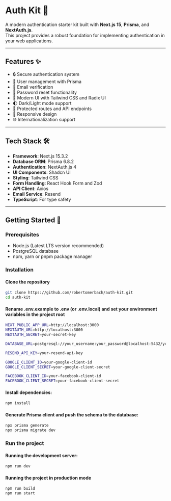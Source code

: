 # Auth Kit 🔐

A modern authentication starter kit built with **Next.js 15**, **Prisma**, and **NextAuth.js**.  
This project provides a robust foundation for implementing authentication in your web applications.

---

## Features ✨

- 🔒 Secure authentication system  
- 👤 User management with Prisma  
- 📧 Email verification  
- 🔑 Password reset functionality  
- 🎨 Modern UI with Tailwind CSS and Radix UI  
- 🌓 Dark/Light mode support  
- 🔐 Protected routes and API endpoints  
- 📱 Responsive design  
- 🌐 Internationalization support  

---

## Tech Stack 🛠️

- **Framework**: Next.js 15.3.2  
- **Database ORM**: Prisma 6.8.2  
- **Authentication**: NextAuth.js 4  
- **UI Components**: Shadcn UI  
- **Styling**: Tailwind CSS  
- **Form Handling**: React Hook Form and Zod  
- **API Client**: Axios
- **Email Service**: Resend  
- **TypeScript**: For type safety  

---

## Getting Started 🚀

### Prerequisites

- Node.js (Latest LTS version recommended)  
- PostgreSQL database  
- npm, yarn or pnpm package manager  

### Installation

#### Clone the repository

   ```bash
   git clone https://github.com/robertomerbach/auth-kit.git
   cd auth-kit
   ```

#### Rename .env.example to .env (or .env.local) and set your environment variables in the project root

```bash
NEXT_PUBLIC_APP_URL=http://localhost:3000
NEXTAUTH_URL=http://localhost:3000
NEXTAUTH_SECRET=your-secret-key

DATABASE_URL=postgresql://your_username:your_password@localhost:5432/your_database_name

RESEND_API_KEY=your-resend-api-key

GOOGLE_CLIENT_ID=your-google-client-id
GOOGLE_CLIENT_SECRET=your-google-client-secret

FACEBOOK_CLIENT_ID=your-facebook-client-id
FACEBOOK_CLIENT_SECRET=your-facebook-client-secret

```

#### Install dependencies:

```bash
npm install
```

#### Generate Prisma client and push the schema to the database:

```bash
npx prisma generate
npx prisma migrate dev
```

### Run the project

#### Running the development server:

```bash
npm run dev
```

#### Running the project in production mode

```bash
npm run build
npm run start
```
